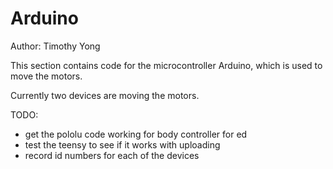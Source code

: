 Arduino
=======

Author: Timothy Yong

This section contains code for the microcontroller Arduino,
which is used to move the motors.

Currently two devices are moving the motors.

TODO:
<ul>
  <li>get the pololu code working for body controller for ed</li>
  <li>test the teensy to see if it works with uploading</li>
  <li>record id numbers for each of the devices</li>
</ul>

